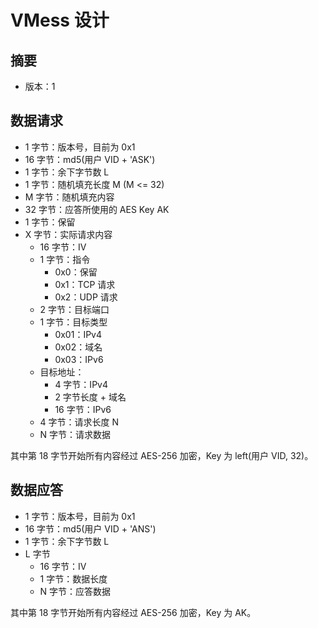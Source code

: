 # VMess 设计
## 摘要
* 版本：1

## 数据请求
* 1 字节：版本号，目前为 0x1
* 16 字节：md5(用户 VID + 'ASK')
* 1 字节：余下字节数 L
* 1 字节：随机填充长度 M (M <= 32)
* M 字节：随机填充内容
* 32 字节：应答所使用的 AES Key AK
* 1 字节：保留
* X 字节：实际请求内容
  * 16 字节：IV
  * 1 字节：指令
    * 0x0：保留
    * 0x1：TCP 请求
    * 0x2：UDP 请求
  * 2 字节：目标端口
  * 1 字节：目标类型
    * 0x01：IPv4
    * 0x02：域名
    * 0x03：IPv6
  * 目标地址：
    * 4 字节：IPv4
    * 2 字节长度 + 域名
    * 16 字节：IPv6
  * 4 字节：请求长度 N
  * N 字节：请求数据

其中第 18 字节开始所有内容经过 AES-256 加密，Key 为 left(用户 VID, 32)。

## 数据应答
* 1 字节：版本号，目前为 0x1
* 16 字节：md5(用户 VID + 'ANS')
* 1 字节：余下字节数 L
* L 字节
  * 16 字节：IV
  * 1 字节：数据长度
  * N 字节：应答数据

其中第 18 字节开始所有内容经过 AES-256 加密，Key 为 AK。
